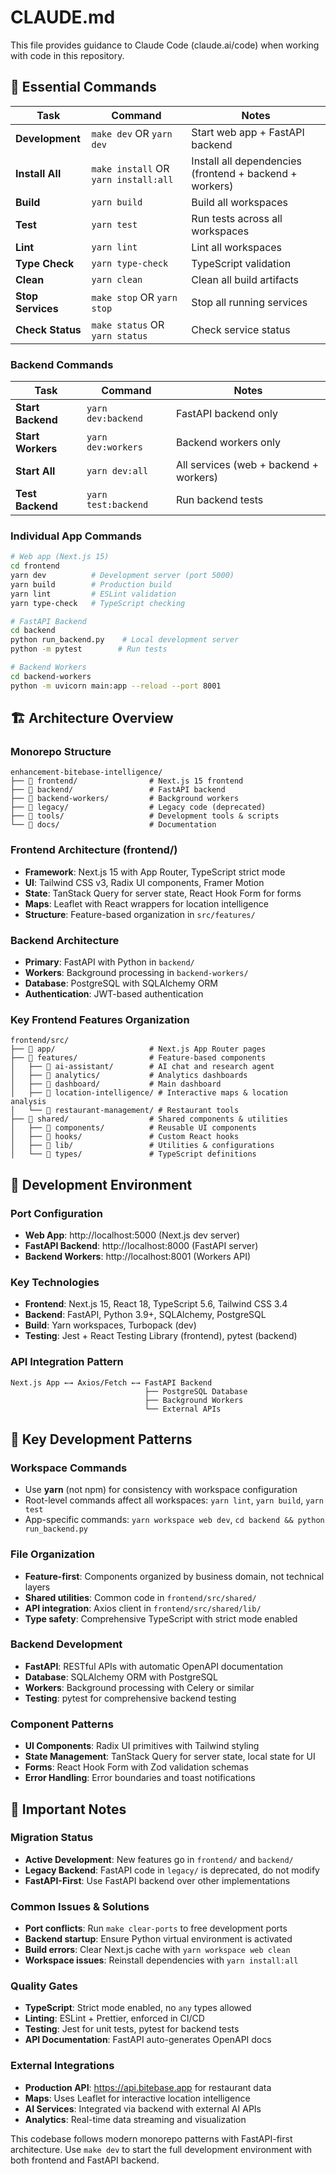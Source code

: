 # CLAUDE.md

This file provides guidance to Claude Code (claude.ai/code) when working with code in this repository.

## 🚀 Essential Commands

| Task | Command | Notes |
|------|---------|-------|
| **Development** | `make dev` OR `yarn dev` | Start web app + FastAPI backend |
| **Install All** | `make install` OR `yarn install:all` | Install all dependencies (frontend + backend + workers) |
| **Build** | `yarn build` | Build all workspaces |
| **Test** | `yarn test` | Run tests across all workspaces |
| **Lint** | `yarn lint` | Lint all workspaces |
| **Type Check** | `yarn type-check` | TypeScript validation |
| **Clean** | `yarn clean` | Clean all build artifacts |
| **Stop Services** | `make stop` OR `yarn stop` | Stop all running services |
| **Check Status** | `make status` OR `yarn status` | Check service status |

### Backend Commands

| Task | Command | Notes |
|------|---------|-------|
| **Start Backend** | `yarn dev:backend` | FastAPI backend only |
| **Start Workers** | `yarn dev:workers` | Backend workers only |
| **Start All** | `yarn dev:all` | All services (web + backend + workers) |
| **Test Backend** | `yarn test:backend` | Run backend tests |

### Individual App Commands

```bash
# Web app (Next.js 15)
cd frontend
yarn dev          # Development server (port 5000)
yarn build        # Production build
yarn lint         # ESLint validation
yarn type-check   # TypeScript checking

# FastAPI Backend
cd backend
python run_backend.py    # Local development server
python -m pytest        # Run tests

# Backend Workers
cd backend-workers
python -m uvicorn main:app --reload --port 8001
```

## 🏗️ Architecture Overview

### Monorepo Structure
```
enhancement-bitebase-intelligence/
├── 📁 frontend/                # Next.js 15 frontend
├── 📁 backend/                 # FastAPI backend
├── 📁 backend-workers/         # Background workers
├── 📁 legacy/                  # Legacy code (deprecated)
├── 📁 tools/                   # Development tools & scripts
└── 📁 docs/                    # Documentation
```

### Frontend Architecture (frontend/)
- **Framework**: Next.js 15 with App Router, TypeScript strict mode
- **UI**: Tailwind CSS v3, Radix UI components, Framer Motion
- **State**: TanStack Query for server state, React Hook Form for forms
- **Maps**: Leaflet with React wrappers for location intelligence
- **Structure**: Feature-based organization in `src/features/`

### Backend Architecture
- **Primary**: FastAPI with Python in `backend/`
- **Workers**: Background processing in `backend-workers/`
- **Database**: PostgreSQL with SQLAlchemy ORM
- **Authentication**: JWT-based authentication

### Key Frontend Features Organization
```
frontend/src/
├── 📁 app/                     # Next.js App Router pages
├── 📁 features/                # Feature-based components
│   ├── 📁 ai-assistant/        # AI chat and research agent
│   ├── 📁 analytics/           # Analytics dashboards
│   ├── 📁 dashboard/           # Main dashboard
│   ├── 📁 location-intelligence/ # Interactive maps & location analysis
│   └── 📁 restaurant-management/ # Restaurant tools
├── 📁 shared/                  # Shared components & utilities
│   ├── 📁 components/          # Reusable UI components
│   ├── 📁 hooks/               # Custom React hooks
│   ├── 📁 lib/                 # Utilities & configurations
│   └── 📁 types/               # TypeScript definitions
```

## 🔧 Development Environment

### Port Configuration
- **Web App**: http://localhost:5000 (Next.js dev server)
- **FastAPI Backend**: http://localhost:8000 (FastAPI server)
- **Backend Workers**: http://localhost:8001 (Workers API)

### Key Technologies
- **Frontend**: Next.js 15, React 18, TypeScript 5.6, Tailwind CSS 3.4
- **Backend**: FastAPI, Python 3.9+, SQLAlchemy, PostgreSQL
- **Build**: Yarn workspaces, Turbopack (dev)
- **Testing**: Jest + React Testing Library (frontend), pytest (backend)

### API Integration Pattern
```
Next.js App ←→ Axios/Fetch ←→ FastAPI Backend
                              ├── PostgreSQL Database
                              ├── Background Workers
                              └── External APIs
```

## 🎯 Key Development Patterns

### Workspace Commands
- Use **yarn** (not npm) for consistency with workspace configuration
- Root-level commands affect all workspaces: `yarn lint`, `yarn build`, `yarn test`
- App-specific commands: `yarn workspace web dev`, `cd backend && python run_backend.py`

### File Organization
- **Feature-first**: Components organized by business domain, not technical layers
- **Shared utilities**: Common code in `frontend/src/shared/`
- **API integration**: Axios client in `frontend/src/shared/lib/`
- **Type safety**: Comprehensive TypeScript with strict mode enabled

### Backend Development
- **FastAPI**: RESTful APIs with automatic OpenAPI documentation
- **Database**: SQLAlchemy ORM with PostgreSQL
- **Workers**: Background processing with Celery or similar
- **Testing**: pytest for comprehensive backend testing

### Component Patterns
- **UI Components**: Radix UI primitives with Tailwind styling
- **State Management**: TanStack Query for server state, local state for UI
- **Forms**: React Hook Form with Zod validation schemas
- **Error Handling**: Error boundaries and toast notifications

## 🚨 Important Notes

### Migration Status
- **Active Development**: New features go in `frontend/` and `backend/`
- **Legacy Backend**: FastAPI code in `legacy/` is deprecated, do not modify
- **FastAPI-First**: Use FastAPI backend over other implementations

### Common Issues & Solutions
- **Port conflicts**: Run `make clear-ports` to free development ports
- **Backend startup**: Ensure Python virtual environment is activated
- **Build errors**: Clear Next.js cache with `yarn workspace web clean`
- **Workspace issues**: Reinstall dependencies with `yarn install:all`

### Quality Gates
- **TypeScript**: Strict mode enabled, no `any` types allowed
- **Linting**: ESLint + Prettier, enforced in CI/CD
- **Testing**: Jest for unit tests, pytest for backend tests
- **API Documentation**: FastAPI auto-generates OpenAPI docs

### External Integrations
- **Production API**: https://api.bitebase.app for restaurant data
- **Maps**: Uses Leaflet for interactive location intelligence
- **AI Services**: Integrated via backend with external AI APIs
- **Analytics**: Real-time data streaming and visualization

This codebase follows modern monorepo patterns with FastAPI-first architecture. Use `make dev` to start the full development environment with both frontend and FastAPI backend.